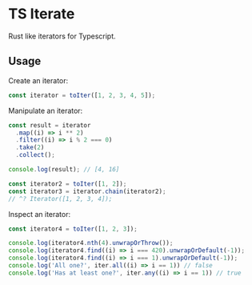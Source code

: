 # TS Iterate

Rust like iterators for Typescript.

## Usage

Create an iterator:
```typescript
const iterator = toIter([1, 2, 3, 4, 5]);
```

Manipulate an iterator:
```typescript
const result = iterator
  .map((i) => i ** 2)
  .filter((i) => i % 2 === 0)
  .take(2)
  .collect();

console.log(result); // [4, 16]

const iterator2 = toIter([1, 2]);
const iterator3 = iterator.chain(iterator2);
// ^? Iterator([1, 2, 3, 4]);
```

Inspect an iterator:
```typescript
const iterator4 = toIter([1, 2, 3]);

console.log(iterator4.nth(4).unwrapOrThrow());
console.log(iterator4.find((i) => i === 420).unwrapOrDefault(-1));
console.log(iterator4.find((i) => i === 1).unwrapOrDefault(-1));
console.log('All one?', iter.all((i) => i == 1)) // false
console.log('Has at least one?', iter.any((i) => i == 1)) // true
```
